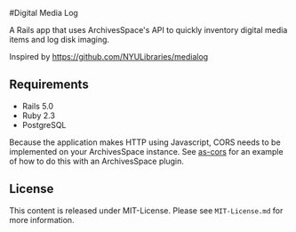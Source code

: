 #Digital Media Log

A Rails app that uses ArchivesSpace's API to quickly inventory digital media items and log disk imaging.

Inspired by https://github.com/NYULibraries/medialog 

## Requirements

* Rails 5.0
* Ruby 2.3
* PostgreSQL

Because the application makes HTTP using Javascript, CORS needs to be implemented on your ArchivesSpace instance. See [as-cors](https://github.com/RockefellerArchiveCenter/as-cors) for an example of how to do this with an ArchivesSpace plugin.

## License

This content is released under MIT-License. Please see `MIT-License.md` for more information.
